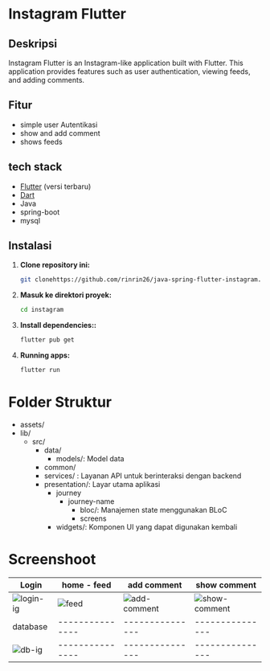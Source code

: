 # Instagram Flutter

## Deskripsi

Instagram Flutter is an Instagram-like application built with Flutter. This application provides features such as user authentication, viewing feeds, and adding comments.
## Fitur

- simple user Autentikasi
- show and add comment
- shows feeds 

## tech stack

- [Flutter](https://flutter.dev/docs/get-started/install) (versi terbaru)
- [Dart](https://dart.dev/get-dart)
- Java 
- spring-boot
- mysql

## Instalasi

1. **Clone repository ini:**

   ```bash
   git clonehttps://github.com/rinrin26/java-spring-flutter-instagram.git
2. **Masuk ke direktori proyek:**
    ```bash
   cd instagram
   ```
3. **Install dependencies::**
    ```bash
    flutter pub get 
     ```
4. **Running apps:**
    ```bash
    flutter run
     ```
# Folder Struktur
* assets/
* lib/
  * src/
    * data/
      * models/: Model data
    * common/
    * services/ :  Layanan API untuk berinteraksi dengan backend
    * presentation/: Layar utama aplikasi 
      * journey
        * journey-name
          * bloc/: Manajemen state menggunakan BLoC
          * screens
      * widgets/: Komponen UI yang dapat digunakan kembali

# Screenshoot


| Login | home - feed | add comment | show comment | 
| --------------- | --------------- | --------------- | --------------- | 
| ![login-ig](https://github.com/user-attachments/assets/f9b32eaf-8a5c-46fb-8ddc-0e5ca43a4153) | ![feed](https://github.com/user-attachments/assets/fcf00d45-8266-40e3-ac30-0cfbb4736d1f)  | ![add-comment](https://github.com/user-attachments/assets/511c0f05-f00a-422f-a1ef-ac6891012d47) | ![show-comment](https://github.com/user-attachments/assets/3c6ad68d-0da4-42cb-80b1-8204f1cb3c72) |
| database | --------------- | --------------- | --------------- |  
| ![db-ig](https://github.com/user-attachments/assets/e6466a36-1dff-4277-952d-15f74d58d248) | --------------- | --------------- | --------------- | 


